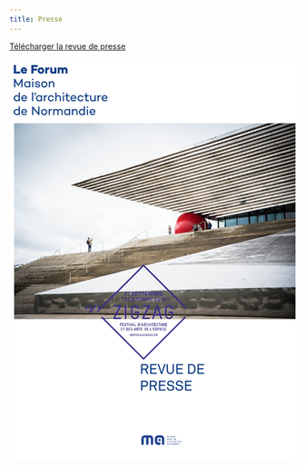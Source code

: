 ```yaml
---
title: Presse
---
```


<a class="button" target="_blank" href="https://issuu.com/mdahn/docs/bilan_zz1_annexe_revue_de_presse">Télécharger la revue de presse</a>

![](/files/ZZ1_revue-de-presse-1.jpg)